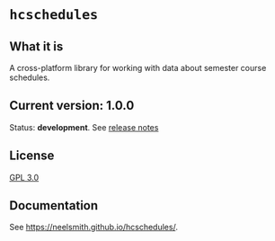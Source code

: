 # `hcschedules`


## What it is

A cross-platform library for working with data about semester course schedules.

## Current version:  1.0.0

Status: **development**.  See [release notes](releases.md)

## License

[GPL 3.0](https://opensource.org/licenses/gpl-3.0.html)


## Documentation

See <https://neelsmith.github.io/hcschedules/>.
